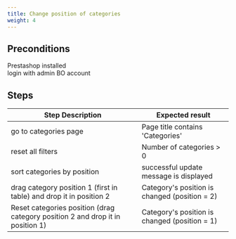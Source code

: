 ```yaml
---
title: Change position of categories
weight: 4
---
```


## Preconditions

Prestashop installed\
login with admin BO account
## Steps
| Step Description | Expected result |
| ----- | ----- |
| go to categories page | Page title contains 'Categories' |
| reset all filters | Number of categories > 0 |
| sort categories by position | successful update message is displayed |
| drag category position 1 (first in table) and drop it in position 2 | Category's position is changed (position = 2) |
| Reset categories position (drag category position 2 and drop it in position 1) | Category's position is changed (position = 1) |
